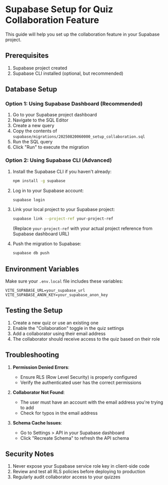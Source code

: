 # Supabase Setup for Quiz Collaboration Feature

This guide will help you set up the collaboration feature in your Supabase project.

## Prerequisites

1. Supabase project created
2. Supabase CLI installed (optional, but recommended)

## Database Setup

### Option 1: Using Supabase Dashboard (Recommended)

1. Go to your Supabase project dashboard
2. Navigate to the SQL Editor
3. Create a new query
4. Copy the contents of `supabase/migrations/20250820060000_setup_collaboration.sql`
5. Run the SQL query
6. Click "Run" to execute the migration

### Option 2: Using Supabase CLI (Advanced)

1. Install the Supabase CLI if you haven't already:
   ```bash
   npm install -g supabase
   ```

2. Log in to your Supabase account:
   ```bash
   supabase login
   ```

3. Link your local project to your Supabase project:
   ```bash
   supabase link --project-ref your-project-ref
   ```
   (Replace `your-project-ref` with your actual project reference from Supabase dashboard URL)

4. Push the migration to Supabase:
   ```bash
   supabase db push
   ```

## Environment Variables

Make sure your `.env.local` file includes these variables:

```env
VITE_SUPABASE_URL=your_supabase_url
VITE_SUPABASE_ANON_KEY=your_supabase_anon_key
```

## Testing the Setup

1. Create a new quiz or use an existing one
2. Enable the "Collaboration" toggle in the quiz settings
3. Add a collaborator using their email address
4. The collaborator should receive access to the quiz based on their role

## Troubleshooting

1. **Permission Denied Errors**:
   - Ensure RLS (Row Level Security) is properly configured
   - Verify the authenticated user has the correct permissions

2. **Collaborator Not Found**:
   - The user must have an account with the email address you're trying to add
   - Check for typos in the email address

3. **Schema Cache Issues**:
   - Go to Settings > API in your Supabase dashboard
   - Click "Recreate Schema" to refresh the API schema

## Security Notes

1. Never expose your Supabase service role key in client-side code
2. Review and test all RLS policies before deploying to production
3. Regularly audit collaborator access to your quizzes

